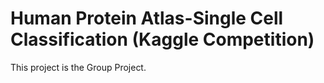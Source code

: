 # Human Protein Atlas-Single Cell Classification (Kaggle Competition)
This project is the Group Project. 

## 
